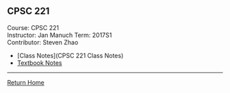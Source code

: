## CPSC 221

Course: CPSC 221  
Instructor: Jan Manuch 
Term: 2017S1  
Contributor: Steven Zhao



- [Class Notes](CPSC 221 Class Notes)
- [Textbook Notes](text-notes)

---
[Return Home](/)
